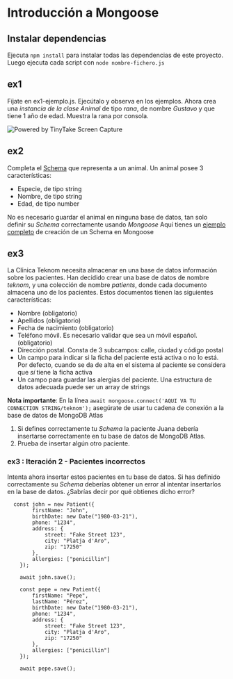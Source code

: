 # Introducción a Mongoose

## Instalar dependencias

Ejecuta `npm install` para instalar todas las dependencias de este proyecto.
Luego ejecuta cada script con `node nombre-fichero.js`

## ex1

Fíjate en ex1-ejemplo.js. Ejecútalo y observa en los ejemplos.
Ahora crea una *instancia de la clase Animal* de tipo _rana_, de nombre _Gustavo_ y que tiene 1 año de edad.
Muestra la rana por consola.

<img src="https://oscarm.tinytake.com/media/1779242?filename=1750071578698_TinyTake16-06-2025-12-59-34_638856683781840953.png&sub_type=thumbnail_preview&type=attachment&width=794&height=103" title="Powered by TinyTake Screen Capture"/><br>

## ex2

Completa  el [Schema](https://mongoosejs.com/docs/guide.html#definition) que representa a un animal.
Un animal posee 3 características:

- Especie, de tipo string
- Nombre, de tipo string
- Edad, de tipo number

No es necesario guardar el animal en ninguna base de datos, tan solo definir su _Schema_ correctamente usando _Mongoose_
Aquí tienes un [ejemplo completo](https://github.com/omiras/ejemplos-backend-ironhack/edit/main/mongoose/app-dungeon-dragons-solution.js) de creación de un Schema en Mongoose

## ex3

La Clínica Teknom necesita almacenar en una base de datos información sobre los pacientes.
Han decidido crear una base de datos de nombre _teknom_, y una colección de nombre _patients_, donde cada documento almacena uno de los pacientes. Estos documentos tienen las siguientes características:

- Nombre (obligatorio)
- Apellidos (obligatorio)
- Fecha de nacimiento (obligatorio)
- Teléfono móvil. Es necesario validar que sea un móvil español. (obligatorio)
- Dirección postal. Consta de 3 subcampos: calle, ciudad y código postal
- Un campo para indicar si la ficha del paciente está activa o no lo está. Por defecto, cuando se da de alta en el sistema al paciente se considera que *sí* tiene la ficha activa
- Un campo para guardar las alergias del paciente. Una estructura de datos adecuada puede ser un array de strings

**Nota importante**: En la línea `await mongoose.connect('AQUI VA TU CONNECTION STRING/teknom');` asegúrate de usar tu cadena de conexión a la base de datos de MongoDB Atlas

1. Si defines correctamente tu _Schema_ la paciente Juana debería insertarse correctamente en tu base de datos de MongoDB Atlas.
2. Prueba de insertar algún otro paciente.

### ex3 : Iteración 2 - Pacientes incorrectos

Intenta ahora insertar estos pacientes en tu base de datos.
Si has definido correctamente su _Schema_ deberías obtener un error al intentar insertarlos en la base de datos. ¿Sabrías decir por qué obtienes dicho error?

```
  const john = new Patient({
        firstName: "John",
        birthDate: new Date("1980-03-21"),
        phone: "1234",
        address: {
            street: "Fake Street 123",
            city: "Platja d'Aro",
            zip: "17250"
        },
        allergies: ["penicillin"]
    });

    await john.save();
```

```
    const pepe = new Patient({
        firstName: "Pepe",
        lastName: "Pérez",
        birthDate: new Date("1980-03-21"),
        phone: "1234",
        address: {
            street: "Fake Street 123",
            city: "Platja d'Aro",
            zip: "17250"
        },
        allergies: ["penicillin"]
    });

    await pepe.save();
```





